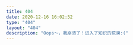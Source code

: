 ```yaml
---
title: 404
date: 2020-12-16 16:02:52
type: "404"
layout: "404"
description: "Oops～，我崩溃了！进入了知识的荒漠:("
---
```

